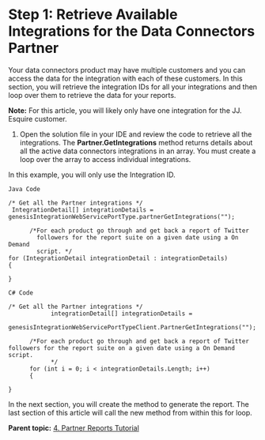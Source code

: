 # Step 1: Retrieve Available Integrations for the Data Connectors Partner

 

Your data connectors product may have multiple customers and you can access the data for the integration with each of these customers. In this section, you will retrieve the integration IDs for all your integrations and then loop over them to retrieve the data for your reports.

**Note:** For this article, you will likely only have one integration for the JJ. Esquire customer.

1.  Open the solution file in your IDE and review the code to retrieve all the integrations. The **Partner.GetIntegrations** method returns details about all the active data connectors integrations in an array. You must create a loop over the array to access individual integrations.

In this example, you will only use the Integration ID.

```
Java Code
 
/* Get all the Partner integrations */
 IntegrationDetail[] integrationDetails = genesisIntegrationWebServicePortType.partnerGetIntegrations("");
 
      /*For each product go through and get back a report of Twitter
        followers for the report suite on a given date using a On Demand
        script. */
for (IntegrationDetail integrationDetail : integrationDetails)
{
 
}
```

```
C# Code
 
/* Get all the Partner integrations */
            integrationDetail[] integrationDetails = 
  genesisIntegrationWebServicePortTypeClient.PartnerGetIntegrations("");
 
      /*For each product go through and get back a report of Twitter followers for the report suite on a given date using a On Demand script.
            */
      for (int i = 0; i < integrationDetails.Length; i++)
      {
 
}
```

In the next section, you will create the method to generate the report. The last section of this article will call the new method from within this for loop.

**Parent topic:** [4. Partner Reports Tutorial](c_Create_Data_Connectors_Partner_Reports_using_the_Partner_API.md)

